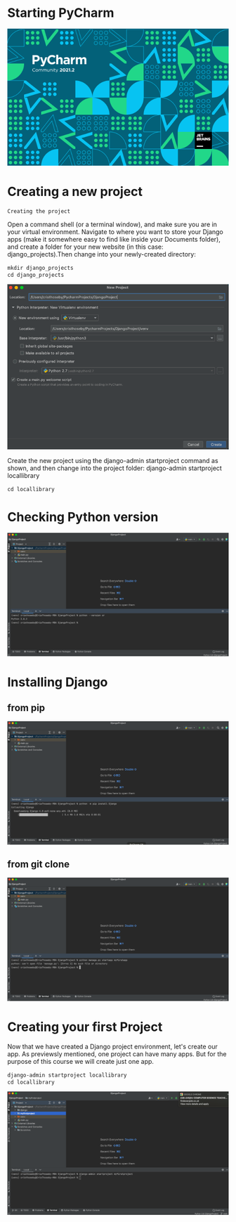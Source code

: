 # Starting PyCharm

<!-- IMAGE
Caption: PyCharm1
ID: pycharm1
Alt text: 
Author: 
Attribution: 
Placeholder: TRUE  
--> 

![IMAGE](figures/pycharm1.png)

<!-- END IMAGE -->

# Creating a new project

```
Creating the project
```
Open a command shell (or a terminal window), and make sure you are in your virtual environment.
Navigate to where you want to store your Django apps (make it somewhere easy to find like inside your Documents folder), and create a folder for your new website (in this case: django_projects).Then change into your newly-created directory:

```
mkdir django_projects
cd django_projects
```


<!-- IMAGE
Caption: PyCharm2
ID: pycharm2
Alt text: 
Author: 
Attribution: 
Placeholder: TRUE  
--> 

![IMAGE](figures/pycharm2.png)


Create the new project using the django-admin startproject command as shown, and then change into the project folder:
django-admin startproject locallibrary

```
cd locallibrary
```



# Checking Python version


<!-- IMAGE
Caption: Checking Python Version
ID: pythonversioncheck
Alt text: 
Author: 
Attribution: 
Placeholder: TRUE  
--> 

![IMAGE](figures/pythonversioncheck.png)

# Installing Django

## from pip

<!-- IMAGE
Caption: Installing Django
ID: InstallingDjango1
Alt text: 
Author: 
Attribution: 
Placeholder: TRUE  
--> 

![IMAGE](figures/InstallingDjango1.png)

## from git clone

<!-- IMAGE
Caption: Installing Django
ID: InstallingDjango2
Alt text: 
Author: 
Attribution: 
Placeholder: TRUE  
--> 

![IMAGE](figures/InstallingDjango2.png)



# Creating your first Project

Now that we have created a Django project environment, let's create our app. As previewsly mentioned, one project can have many apps. But for the purpose of this course we will create just one app.

```
django-admin startproject locallibrary
cd locallibrary
```
<!-- IMAGE
Caption: Creating my first project
ID: firstproject
Alt text: 
Author: 
Attribution: 
Placeholder: TRUE  
--> 

![IMAGE](figures/firstproject.png)